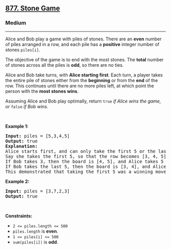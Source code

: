 <h2><a href="https://leetcode.com/problems/stone-game/">877. Stone Game</a></h2><h3>Medium</h3><hr><div style="user-select: auto;"><p style="user-select: auto;">Alice and Bob play a game with piles of stones. There are an <strong style="user-select: auto;">even</strong> number of piles arranged in a row, and each pile has a <strong style="user-select: auto;">positive</strong> integer number of stones <code style="user-select: auto;">piles[i]</code>.</p>

<p style="user-select: auto;">The objective of the game is to end with the most stones. The <strong style="user-select: auto;">total</strong> number of stones across all the piles is <strong style="user-select: auto;">odd</strong>, so there are no ties.</p>

<p style="user-select: auto;">Alice and Bob take turns, with <strong style="user-select: auto;">Alice starting first</strong>. Each turn, a player takes the entire pile of stones either from the <strong style="user-select: auto;">beginning</strong> or from the <strong style="user-select: auto;">end</strong> of the row. This continues until there are no more piles left, at which point the person with the <strong style="user-select: auto;">most stones wins</strong>.</p>

<p style="user-select: auto;">Assuming Alice and Bob play optimally, return <code style="user-select: auto;">true</code><em style="user-select: auto;"> if Alice wins the game, or </em><code style="user-select: auto;">false</code><em style="user-select: auto;"> if Bob wins</em>.</p>

<p style="user-select: auto;">&nbsp;</p>
<p style="user-select: auto;"><strong class="example" style="user-select: auto;">Example 1:</strong></p>

<pre style="user-select: auto;"><strong style="user-select: auto;">Input:</strong> piles = [5,3,4,5]
<strong style="user-select: auto;">Output:</strong> true
<strong style="user-select: auto;">Explanation:</strong> 
Alice starts first, and can only take the first 5 or the last 5.
Say she takes the first 5, so that the row becomes [3, 4, 5].
If Bob takes 3, then the board is [4, 5], and Alice takes 5 to win with 10 points.
If Bob takes the last 5, then the board is [3, 4], and Alice takes 4 to win with 9 points.
This demonstrated that taking the first 5 was a winning move for Alice, so we return true.
</pre>

<p style="user-select: auto;"><strong class="example" style="user-select: auto;">Example 2:</strong></p>

<pre style="user-select: auto;"><strong style="user-select: auto;">Input:</strong> piles = [3,7,2,3]
<strong style="user-select: auto;">Output:</strong> true
</pre>

<p style="user-select: auto;">&nbsp;</p>
<p style="user-select: auto;"><strong style="user-select: auto;">Constraints:</strong></p>

<ul style="user-select: auto;">
	<li style="user-select: auto;"><code style="user-select: auto;">2 &lt;= piles.length &lt;= 500</code></li>
	<li style="user-select: auto;"><code style="user-select: auto;">piles.length</code> is <strong style="user-select: auto;">even</strong>.</li>
	<li style="user-select: auto;"><code style="user-select: auto;">1 &lt;= piles[i] &lt;= 500</code></li>
	<li style="user-select: auto;"><code style="user-select: auto;">sum(piles[i])</code> is <strong style="user-select: auto;">odd</strong>.</li>
</ul>
</div>